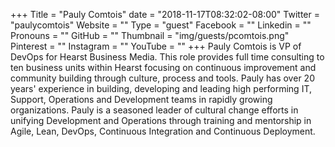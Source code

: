 +++
Title = "Pauly Comtois"
date = "2018-11-17T08:32:02-08:00"
Twitter = "paulycomtois"
Website = ""
Type = "guest"
Facebook = ""
Linkedin = ""
Pronouns = ""
GitHub = ""
Thumbnail = "img/guests/pcomtois.png"
Pinterest = ""
Instagram = ""
YouTube = ""
+++
Pauly Comtois is VP of DevOps for Hearst Business Media. This role provides full time consulting to ten business units within Hearst focusing on continuous improvement and community building through culture, process and tools. Pauly has over 20 years' experience in building, developing and leading high performing IT, Support, Operations and Development teams in rapidly growing organizations. Pauly is a seasoned leader of cultural change efforts in unifying Development and Operations through training and mentorship in Agile, Lean, DevOps, Continuous Integration and Continuous Deployment.
